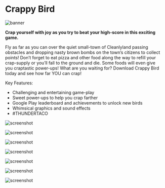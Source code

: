 # Crappy Bird

![banner](promo_pics/banner.png)

**Crap yourself with joy as you try to beat your high-score in this exciting game.**

Fly as far as you can over the quiet small-town of Cleanlyland passing obstacles and dropping nasty brown bombs on the town’s citizens to collect points! Don’t forget to eat pizza and other food along the way to refill your crap-supply or you’ll fall to the ground and die. Some foods will even give you craptastic power-ups! What are you waiting for? Download Crappy Bird today and see how far YOU can crap!

Key Features:
- Challenging and entertaining game-play
- Sweet power-ups to help you crap farther
- Google Play leaderboard and achievements to unlock new birds
- Whimsical graphics and sound effects
- \#THUNDERTACO


![screenshot](promo_pics/screenshot1.png)

![screenshot](promo_pics/screenshot2.png)

![screenshot](promo_pics/screenshot3.png)

![screenshot](promo_pics/screenshot4.png)

![screenshot](promo_pics/screenshot6.png)

![screenshot](promo_pics/screenshot5.png) 

![screenshot](promo_pics/screenshot7.png)